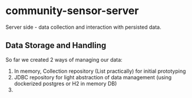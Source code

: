 # community-sensor-server
Server side - data collection and interaction with persisted data.

## Data Storage and Handling
So far we created 2 ways of managing our data:
1. In memory, Collection repository (List<Sensor> practically) for initial prototyping
2. JDBC repository for light abstraction of data management (using dockerized postgres or H2 in memory DB)
3. 
